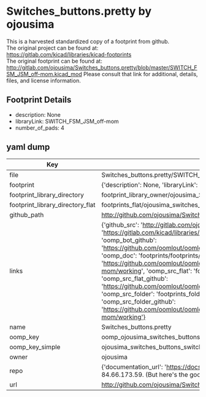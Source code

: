 # Switches_buttons.pretty by ojousima  
This is a harvested standardized copy of a footprint from github.  
The original project can be found at:  
https://gitlab.com/kicad/libraries/kicad-footprints  
The original footprint can be found at:
http://gitlab.com/ojousima/Switches_buttons.pretty/blob/master/SWITCH_FSM_JSM_off-mom.kicad_mod
Please consult that link for additional, details, files, and license information.  
## Footprint Details
* description: None  
* libraryLink: SWITCH_FSM_JSM_off-mom  
* number_of_pads: 4  
## yaml dump  
| Key | Value |  
| --- | --- |  
| file | Switches_buttons.pretty/SWITCH_FSM_JSM_off-mom.kicad_mod |  
| footprint | {'description': None, 'libraryLink': 'SWITCH_FSM_JSM_off-mom', 'number_of_pads': 4} |  
| footprint_library_directory | footprint_library_owner/ojousima_Switches_buttons.pretty |  
| footprint_library_directory_flat | footprints_flat/ojousima_switches_buttons_switch_fsm_jsm_off_mom/working |  
| github_path | http://github.com/ojousima/Switches_buttons.pretty/blob/master/SWITCH_FSM_JSM_off-mom.kicad_mod |  
| links | {'github_src': 'http://gitlab.com/ojousima/Switches_buttons.pretty/blob/master/SWITCH_FSM_JSM_off-mom.kicad_mod', 'github_src_repo': 'https://gitlab.com/kicad/libraries/kicad-footprints', 'oomp_bot': 'footprints/ojousima_switches_buttons_switch_fsm_jsm_off_mom/working', 'oomp_bot_github': 'https://github.com/oomlout/oomlout_oomp_footprint_bot/tree/main/footprints/ojousima_switches_buttons_switch_fsm_jsm_off_mom/working', 'oomp_doc': 'footprints/footprints/ojousima/Switches_buttons/SWITCH_FSM_JSM_off-mom/working/', 'oomp_doc_github': 'https://github.com/oomlout/oomlout_oomp_footprint_doc/tree/main/footprints/footprints/ojousima/Switches_buttons/SWITCH_FSM_JSM_off-mom/working', 'oomp_src_flat': 'footprints_flat/footprints_flat/ojousima_switches_buttons_switch_fsm_jsm_off_mom/working', 'oomp_src_flat_github': 'https://github.com/oomlout/oomlout_oomp_footprint_src/tree/main/footprints_flat/ojousima_switches_buttons_switch_fsm_jsm_off_mom/working', 'oomp_src_folder': 'footprints_folder/footprints_folder/ojousima/Switches_buttons/SWITCH_FSM_JSM_off-mom/working', 'oomp_src_folder_github': 'https://github.com/oomlout/oomlout_oomp_footprint_src/tree/main/footprints_folder/ojousima/Switches_buttons/SWITCH_FSM_JSM_off-mom/working'} |  
| name | Switches_buttons.pretty |  
| oomp_key | oomp_ojousima_switches_buttons_switch_fsm_jsm_off_mom |  
| oomp_key_simple | ojousima_switches_buttons_switch_fsm_jsm_off_mom |  
| owner | ojousima |  
| repo | {'documentation_url': 'https://docs.github.com/rest/overview/resources-in-the-rest-api#rate-limiting', 'message': "API rate limit exceeded for 84.66.173.59. (But here's the good news: Authenticated requests get a higher rate limit. Check out the documentation for more details.)"} |  
| url | http://github.com/ojousima/Switches_buttons.pretty |  

